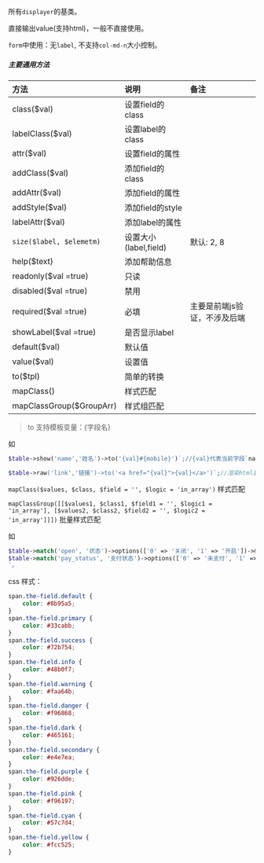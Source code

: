 所有`displayer`的基类。

直接输出value(支持html)，一般不直接使用。

`form`中使用：无`label`, 不支持`col-md-n`大小控制。

##### 主要通用方法
|  方法    |  说明    |  备注  |
| :-- | :-- | :-- |
|class($val)|设置field的class||
|labelClass($val) | 设置label的class ||
|attr($val) | 设置field的属性 ||
|addClass($val) |添加field的class ||
|addAttr($val) |添加field的属性 ||
|addStyle($val) |  添加field的style ||
|labelAttr($val) | 添加label的属性 ||
|`size($label, $elemetm)` | 设置大小(label,field)|默认: 2, 8|
|help($text) | 添加帮助信息 ||
|readonly($val =true) | 只读 ||
|disabled($val =true) | 禁用 ||
|required($val =true) | 必填 |主要是前端js验证，不涉及后端|
|showLabel($val =true) | 是否显示label ||
|default($val) | 默认值 ||
|value($val) | 设置值 ||
|to($tpl) | 简单的转换 ||
|mapClass() | 样式匹配 ||
|mapClassGroup($GroupArr) | 样式组匹配 ||

>to
支持模板变量：{字段名}  

如 
```php
$table->show('name','姓名')->to('{val}#{mobile}')`;//{val}代表当前字段`name`值，{mobile}为这条记录中的`mobile`字段值。

$table->raw('link','链接')->to('<a href="{val}">{val}</a>')`;//渲染html要用`raw`或`field`
```
`mapClass($values, $class, $field = '', $logic = 'in_array')` 样式匹配 

`mapClassGroup([[$values1, $class1, $field1 = '', $logic1 = 'in_array'], [$values2, $class2, $field2 = '', $logic2 = 'in_array']]])` 批量样式匹配  

如 
```php
$table->match('open', '状态')->options(['0' => '关闭', '1' => '开启'])->mapClass(1, 'hidden');
$table->match('pay_status', '支付状态')->options(['0' => '未支付', '1' => '已支付', '2' =>'已关闭'])->mapClassGroup([[1, 'success'], [2, 'danger']])
`。
```
css 样式：
```css
span.the-field.default {
    color: #8b95a5;
}
span.the-field.primary {
    color: #33cabb;
}
span.the-field.success {
    color: #72b754;
}
span.the-field.info {
    color: #48b0f7;
}
span.the-field.warning {
    color: #faa64b;
}
span.the-field.danger {
    color: #f96868;
}
span.the-field.dark {
    color: #465161;
}
span.the-field.secondary {
    color: #e4e7ea;
}
span.the-field.purple {
    color: #926dde;
}
span.the-field.pink {
    color: #f96197;
}
span.the-field.cyan {
    color: #57c7d4;
}
span.the-field.yellow {
    color: #fcc525;
}
```